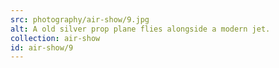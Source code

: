 ```yaml
---
src: photography/air-show/9.jpg
alt: A old silver prop plane flies alongside a modern jet.
collection: air-show
id: air-show/9
---
```

